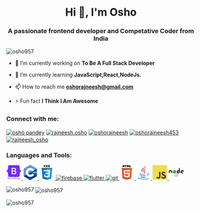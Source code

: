 <h1 align="center">Hi 👋, I'm Osho</h1>
<h3 align="center">A passionate frontend developer and Competative Coder from India</h3>

<p align="left"> <img src="https://komarev.com/ghpvc/?username=osho957&label=Profile%20views&color=0e75b6&style=flat" alt="osho957" /> </p>

- 🔭 I’m currently working on **To Be A Full Stack Developer**

- 🌱 I’m currently learning **JavaScript,React,NodeJs.**

- 📫 How to reach me **oshorajneesh@gmail.com**

- ⚡ Fun fact **I Think I Am Awesome**

<h3 align="left">Connect with me:</h3>
<p align="left">
<a href="https://linkedin.com/in/osho-pandey" target="blank"><img align="center" src="https://cdn.jsdelivr.net/npm/simple-icons@3.0.1/icons/linkedin.svg" alt="osho pandey" height="30" width="40" /></a>
<a href="https://instagram.com/rajneesh.osho" target="blank"><img align="center" src="https://cdn.jsdelivr.net/npm/simple-icons@3.0.1/icons/instagram.svg" alt="rajneesh.osho" height="30" width="40" /></a>
<a href="https://www.codechef.com/users/oshorajneesh" target="blank"><img align="center" src="https://cdn.jsdelivr.net/npm/simple-icons@3.1.0/icons/codechef.svg" alt="oshorajneesh" height="30" width="40" /></a>
<a href="https://www.hackerrank.com/oshorajneesh453" target="blank"><img align="center" src="https://cdn.jsdelivr.net/npm/simple-icons@3.0.1/icons/hackerrank.svg" alt="oshorajneesh453" height="30" width="40" /></a>
<a href="https://www.leetcode.com/rajneesh_osho" target="blank"><img align="center" src="https://cdn.jsdelivr.net/npm/simple-icons@3.0.1/icons/leetcode.svg" alt="rajneesh_osho" height="30" width="40" /></a>
</p>

<h3 align="left">Languages and Tools:</h3>
<p align="left"> <a href="https://getbootstrap.com" target="_blank"> <img src="https://raw.githubusercontent.com/devicons/devicon/master/icons/bootstrap/bootstrap-plain-wordmark.svg" alt="bootstrap" width="40" height="40"/> </a> <a href="https://www.w3schools.com/cpp/" target="_blank"> <img src="https://raw.githubusercontent.com/devicons/devicon/master/icons/cplusplus/cplusplus-original.svg" alt="cplusplus" width="40" height="40"/> </a> <a href="https://www.w3schools.com/css/" target="_blank"> <img src="https://raw.githubusercontent.com/devicons/devicon/master/icons/css3/css3-original-wordmark.svg" alt="css3" width="40" height="40"/> </a> <a href="https://firebase.google.com/" target="_blank"> <img src="https://www.vectorlogo.zone/logos/firebase/firebase-icon.svg" alt="firebase" width="40" height="40"/> </a> <a href="https://flutter.dev" target="_blank"> <img src="https://www.vectorlogo.zone/logos/flutterio/flutterio-icon.svg" alt="flutter" width="40" height="40"/> </a> <a href="https://git-scm.com/" target="_blank"> <img src="https://www.vectorlogo.zone/logos/git-scm/git-scm-icon.svg" alt="git" width="40" height="40"/> </a> <a href="https://www.w3.org/html/" target="_blank"> <img src="https://raw.githubusercontent.com/devicons/devicon/master/icons/html5/html5-original-wordmark.svg" alt="html5" width="40" height="40"/> </a> <a href="https://www.java.com" target="_blank"> <img src="https://raw.githubusercontent.com/devicons/devicon/master/icons/java/java-original.svg" alt="java" width="40" height="40"/> </a> <a href="https://developer.mozilla.org/en-US/docs/Web/JavaScript" target="_blank"> <img src="https://raw.githubusercontent.com/devicons/devicon/master/icons/javascript/javascript-original.svg" alt="javascript" width="40" height="40"/> </a> <a href="https://nodejs.org" target="_blank"> <img src="https://raw.githubusercontent.com/devicons/devicon/master/icons/nodejs/nodejs-original-wordmark.svg" alt="nodejs" width="40" height="40"/> </a> </p>

<p><img align="left" src="https://github-readme-stats.vercel.app/api/top-langs?username=osho957&show_icons=true&locale=en&layout=compact" alt="osho957" /></p>

<p>&nbsp;<img align="center" src="https://github-readme-stats.vercel.app/api?username=osho957&show_icons=true&locale=en" alt="osho957" /></p>

<p><img align="center" src="https://github-readme-streak-stats.herokuapp.com/?user=osho957&" alt="osho957" /></p>

